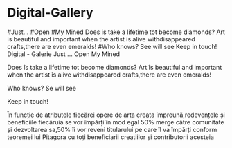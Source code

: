# Digital-Gallery
#Just...
#Open
#My Mined
Does is take a lifetime tot become diamonds?
Art is beautiful and important when the artist is alive withdisappeared crafts,there are even emeralds!
#Who knows?
     See will see
Keep in touch!
Digital - Galerie
Just ...
Open
My Mined

Does îs take a lifetime tot become diamonds?
Art îs beautiful and important when the artist îs alive withdisappeared crafts,there are even emeralds!

Who knows?
            Se will see
                
Keep in touch!



În funcție de atributele fiecărei opere de arta creata împreună,redevențele și  beneficiile fiecăruia se vor împărți în mod egal
50% merge către comunitate și dezvoltarea sa,50% îi vor reveni titularului pe care îl va împărți conform teoremei lui Pitagora cu toți beneficiarii creatiilor și contributorii acesteia
